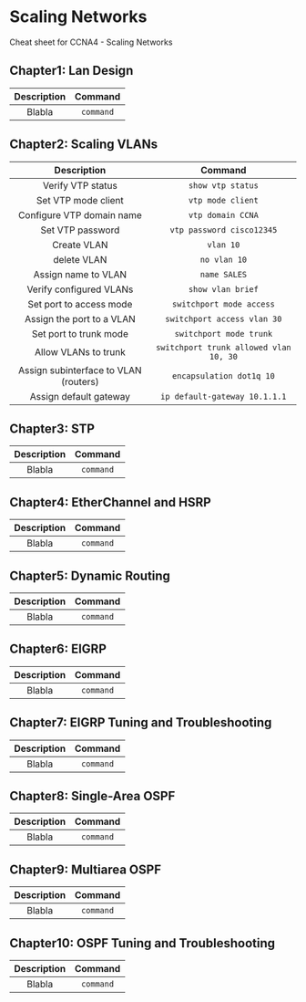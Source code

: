# Scaling Networks
Cheat sheet for CCNA4 - Scaling Networks

## Chapter1: Lan Design

| Description       | Command       |
|:-----------------:|:-------------:|
| Blabla            | `command`     |

## Chapter2: Scaling VLANs

| Description       | Command       |
|:-----------------:|:-------------:|
| Verify VTP status | `show vtp status`     |
| Set VTP mode client | `vtp mode client` |
| Configure VTP domain name | `vtp domain CCNA` |
| Set VTP password | `vtp password cisco12345` |
| Create VLAN | `vlan 10` |
| delete VLAN | `no vlan 10` |
| Assign name to VLAN | `name SALES` |
| Verify configured VLANs | `show vlan brief` |
| Set port to access mode | `switchport mode access` |
| Assign the port to a VLAN | `switchport access vlan 30` |
| Set port to trunk mode | `switchport mode trunk` |
| Allow VLANs to trunk | `switchport trunk allowed vlan 10, 30` |
| Assign subinterface to VLAN (routers) | `encapsulation dot1q 10` |
| Assign default gateway | `ip default-gateway 10.1.1.1` |

## Chapter3: STP

| Description       | Command       |
|:-----------------:|:-------------:|
| Blabla            | `command`     |

## Chapter4: EtherChannel and HSRP

| Description       | Command       |
|:-----------------:|:-------------:|
| Blabla            | `command`     |

## Chapter5: Dynamic Routing

| Description       | Command       |
|:-----------------:|:-------------:|
| Blabla            | `command`     |

## Chapter6: EIGRP

| Description       | Command       |
|:-----------------:|:-------------:|
| Blabla            | `command`     |

## Chapter7: EIGRP Tuning and Troubleshooting

| Description       | Command       |
|:-----------------:|:-------------:|
| Blabla            | `command`     |

## Chapter8: Single-Area OSPF

| Description       | Command       |
|:-----------------:|:-------------:|
| Blabla            | `command`     |

## Chapter9: Multiarea OSPF

| Description       | Command       |
|:-----------------:|:-------------:|
| Blabla            | `command`     |

## Chapter10: OSPF Tuning and Troubleshooting

| Description       | Command       |
|:-----------------:|:-------------:|
| Blabla            | `command`     |
